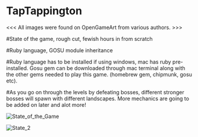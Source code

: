 # TapTappington

<<< All images were found on OpenGameArt from various authors. >>>

#State of the game, rough cut, fewish hours in from scratch

#Ruby language, GOSU module inheritance

#Ruby language has to be installed if using windows, mac has ruby pre-installed. Gosu gem can be downloaded through mac terminal along with the other gems needed to play this game. (homebrew gem, chipmunk, gosu etc). 

#As you go on through the levels by defeating bosses, different stronger bosses will spawn with different landscapes. More mechanics are going to be added on later and alot more!


![State_of_the_Game](https://user-images.githubusercontent.com/46412260/57117533-ae30d280-6d2a-11e9-8a27-24b19c4286af.png)

![State_2](https://user-images.githubusercontent.com/46412260/57117780-b68a0d00-6d2c-11e9-8073-1a51fd261195.png)
